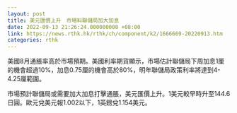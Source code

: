 ```yaml
---
layout: post
title: 美元匯價上升　市場料聯儲局加大加息
date: 2022-09-13 21:26:24.000000000 +08:00
link: https://news.rthk.hk/rthk/ch/component/k2/1666669-20220913.htm
categories: rthk
---
```


美國8月通脹率高於市場預期。美國利率期貨顯示，市場估計聯儲局下周加息1厘的機會超過10%，加息0.75厘的機會高於80%，明年聯儲局政策利率將達到4-4.25厘範圍。

市場預計聯儲局或需要加大加息打擊通脹，美元匯價上升。1美元較早時升至144.6日圓。歐元兌美元報1.002以下，1英鎊兌1.154美元。
